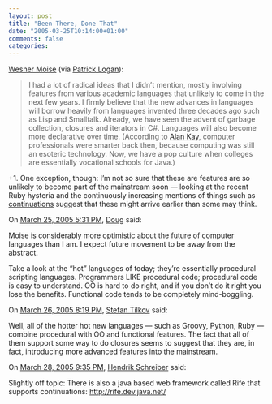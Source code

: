 ```yaml
---
layout: post
title: "Been There, Done That"
date: "2005-03-25T10:14:00+01:00"
comments: false
categories: 
---
```


<p><a href="http://wesnerm.blogs.com/net_undocumented/2005/03/clr_dinner.html">Wesner Moise</a> (via <a href="http://patricklogan.blogspot.com/2005/03/new-for-who.html">Patrick Logan</a>):</p>

<blockquote>
<p>I had a lot of radical ideas that I didn&#8217;t mention, mostly involving features from various academic languages that unlikely to come in the next few years. I firmly believe that the new advances in languages will borrow heavily from languages invented three decades ago such as Lisp and Smalltalk. Already, we have seen the advent of garbage collection, closures and iterators in C#. Languages will also become more declarative over time. (According to <a href="http://developers.slashdot.org/article.pl?sid=05/02/09/0127233&#38;tid=156&#38;tid=8">Alan Kay</a>, computer professionals were smarter back then, because computing was still an esoteric technology. Now, we have a pop culture when colleges are essentially vocational schools for Java.)</p>
</blockquote>

<p>+1. One exception, though: I&#8217;m not so sure that these are features are so unlikely to become part of the mainstream soon &#8212; looking at the recent Ruby hysteria and the continuously increasing mentions of things such as <a href="http://tbray.org/ongoing/When/200x/2005/03/24/Continuations">continuations</a> suggest that these might arrive earlier than some may think.</p>

<section class="comments">

<div class="comment" id="comment-499">
On <a href="#comment-499" title="Permalink to this comment">March 25, 2005  5:31 PM</a>, <a href="http://creativekarma.com" title="http://creativekarma.com" rel="nofollow">Doug</a>
said:
<p>Moise is considerably more optimistic about the future of computer languages than I am. I expect future movement to be away from the abstract.</p>

<p>Take a look at the &#8220;hot&#8221; languages of today; they&#8217;re essentially procedural scripting languages. Programmers LIKE procedural code; procedural code is easy to understand. OO is hard to do right, and if you don&#8217;t do it right you lose the benefits. Functional code tends to be completely mind-boggling.</p>


<div class="comment" id="comment-500">
On <a href="#comment-500" title="Permalink to this comment">March 26, 2005  8:19 PM</a>, <a href="/en/staff/st/">Stefan Tilkov</a>
said:
<p>Well, all of the hotter hot new languages &#8212; such as Groovy, Python, Ruby &#8212; combine procedural with OO and functional features. The fact that all of them support some way to do closures seems to suggest that they are, in fact, introducing more advanced features into the mainstream.</p>


<div class="comment" id="comment-501">
On <a href="#comment-501" title="Permalink to this comment">March 28, 2005  9:35 PM</a>, <a href="http://www.tagtraum.com/" title="http://www.tagtraum.com/" rel="nofollow">Hendrik Schreiber</a>
said:
<p>Slightly off topic: There is also a java based web framework called Rife that supports continuations: <a href="http://rife.dev.java.net/" rel="nofollow" /><a href="http://rife.dev.java.net/" rel="nofollow">http://rife.dev.java.net/</a></p>


</section>

